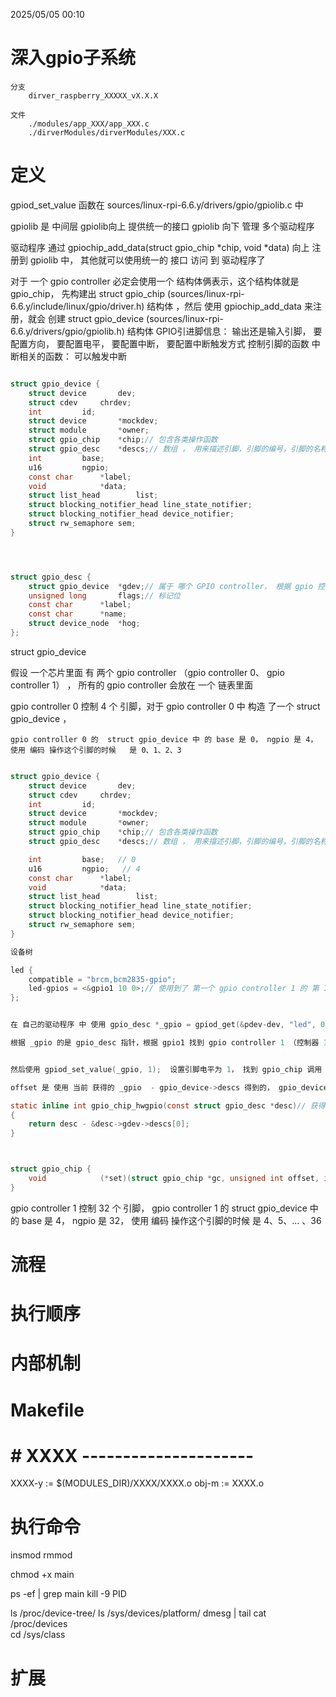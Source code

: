 2025/05/05 00:10
# 深入gpio子系统
    分支
        dirver_raspberry_XXXXX_vX.X.X

    文件
        ./modules/app_XXX/app_XXX.c
        ./dirverModules/dirverModules/XXX.c

# 定义

gpiod_set_value 函数在 sources/linux-rpi-6.6.y/drivers/gpio/gpiolib.c 中

gpiolib 是 中间层
gpiolib向上 提供统一的接口 
gpiolib 向下 管理 多个驱动程序

驱动程序 通过 gpiochip_add_data(struct gpio_chip *chip, void *data) 向上 注册到 gpiolib 中， 其他就可以使用统一的 接口 访问 到 驱动程序了


对于 一个 gpio controller 必定会使用一个 结构体俩表示，这个结构体就是 gpio_chip， 先构建出 struct gpio_chip (sources/linux-rpi-6.6.y/include/linux/gpio/driver.h) 结构体 ，然后 使用 gpiochip_add_data 来注册，就会 创建 struct gpio_device (sources/linux-rpi-6.6.y/drivers/gpio/gpiolib.h) 结构体
    GPIO引进脚信息： 输出还是输入引脚， 要配置方向， 要配置电平， 要配置中断， 要配置中断触发方式
    控制引脚的函数
    中断相关的函数： 可以触发中断




```c

struct gpio_device {
	struct device		dev;
	struct cdev		chrdev;
	int			id;
	struct device		*mockdev;
	struct module		*owner;
	struct gpio_chip	*chip;// 包含各类操作函数
	struct gpio_desc	*descs;// 数组 ， 用来描述引脚，引脚的编号，引脚的名称，引脚的配置信息，每一个引脚对应一个 gpio_desc 结构体， 每一个引脚会 对应数组里的一项 
	int			base;
	u16			ngpio;
	const char		*label;
	void			*data;
	struct list_head        list;
	struct blocking_notifier_head line_state_notifier;
	struct blocking_notifier_head device_notifier;
	struct rw_semaphore	sem;
}




struct gpio_desc {
	struct gpio_device	*gdev;// 属于 哪个 GPIO controller， 根据 gpio 控制器 找到 对应 的驱动程序 构造的 gpio_chip， gpio_chip 里面的这些函数 来操作硬件
	unsigned long		flags;// 标记位
	const char		*label;
    const char		*name;
    struct device_node	*hog;
};

```
struct gpio_device





假设 一个芯片里面 有 两个 gpio controller （gpio controller 0、 gpio controller 1） ， 所有的  gpio controller 会放在 一个 链表里面

gpio controller  0 控制 4 个 引脚，对于 gpio controller 0 中 构造 了一个 struct gpio_device ， 

    gpio controller 0 的  struct gpio_device 中 的 base 是 0， ngpio 是 4， 使用 编码 操作这个引脚的时候   是 0、1、2、3



```C

struct gpio_device {
	struct device		dev;
	struct cdev		chrdev;
	int			id;
	struct device		*mockdev;
	struct module		*owner;
	struct gpio_chip	*chip;// 包含各类操作函数
	struct gpio_desc	*descs;// 数组 ， 用来描述引脚，引脚的编号，引脚的名称，引脚的配置信息，每一个引脚对应一个 gpio_desc 结构体， 每一个引脚会 对应数组里的一项 ；descs 中 有 4 个 gpio_desc 结构体 [0、1、2、3]

	int			base;   // 0
	u16			ngpio;   // 4
	const char		*label;
	void			*data;
	struct list_head        list;
	struct blocking_notifier_head line_state_notifier;
	struct blocking_notifier_head device_notifier;
	struct rw_semaphore	sem;
}

设备树

led {
	compatible = "brcm,bcm2835-gpio";
    led-gpios = <&gpio1 10 0>;// 使用到了 第一个 gpio controller 1 的 第 10 个引脚，但是当前 rpi 3B+ 只有一个 引脚控制器
};


在 自己的驱动程序 中 使用 gpio_desc *_gpio = gpiod_get(&pdev-dev, "led", 0); 获取到 第一个 gpio controller 1 的 第 10 个引脚 的 _gpio ，

根据 _gpio 的是 gpio_desc 指针，根据 gpio1 找到 gpio controller 1 （控制器 1 ），然后 根据 gpio controller 1 找到 gpio_chip ，然后 根据 gpio_chip 找到 gpio_device ，然后 根据 gpio_device 找到 gpio_desc 数组，然后 根据 gpio_desc 数组 找到 第 10 个 gpio_desc 结构体，然后 根据 第 10 个 gpio_desc 结构体 找到 第 10 个引脚


然后使用 gpiod_set_value(_gpio, 1);  设置引脚电平为 1， 找到 gpio_chip 调用 内部的 set, 要传入 offset 偏移量，根据 gpio_desc 找到 offset 偏移量，然后调用 gpio_chip 中的 set 函数，然后调用 gpio controller 1 中的 set 函数，然后设置引脚电平为 1；

offset 是 使用 当前 获得的 _gpio  - gpio_device->descs 得到的， gpio_device->descs 是 gpio_desc 数组， gpio_device->descs + offset 就是 第 offset 个 gpio_desc 结构体，然后 根据 第 offset 个 gpio_desc 结构体 找到 第 offset 个引脚，然后设置引脚电平为 1；

static inline int gpio_chip_hwgpio(const struct gpio_desc *desc)// 获得 offset 偏移量
{
	return desc - &desc->gdev->descs[0];
}



struct gpio_chip {
	void			(*set)(struct gpio_chip *gc, unsigned int offset, int value);
}

```


gpio controller  1 控制 32 个 引脚，
    gpio controller 1 的  struct gpio_device 中 的 base 是 4， ngpio 是 32， 使用 编码 操作这个引脚的时候   是 4、5、... 、36








# 流程


# 执行顺序


# 内部机制


# Makefile
# # XXXX ---------------------
XXXX-y := $(MODULES_DIR)/XXXX/XXXX.o
obj-m := XXXX.o


# 执行命令


insmod
rmmod

chmod +x main

ps -ef | grep main
kill -9 PID

ls /proc/device-tree/
ls /sys/devices/platform/
dmesg | tail
cat /proc/devices  
cd /sys/class 



# 扩展

